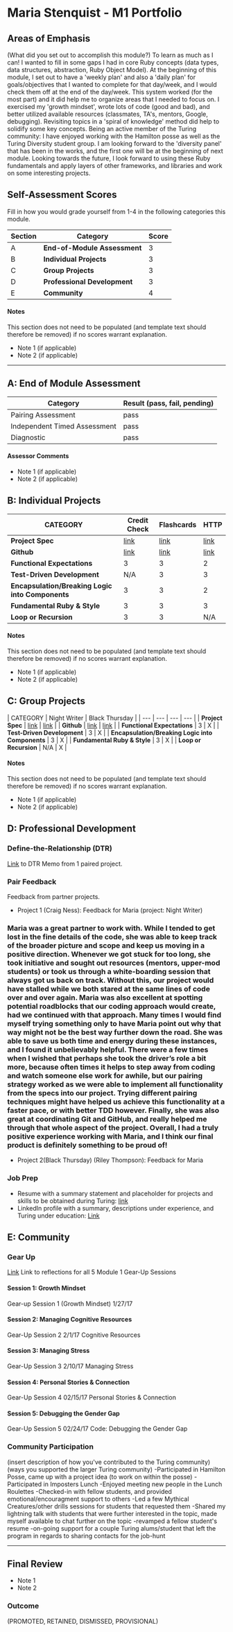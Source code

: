 # Maria Stenquist - M1 Portfolio

## Areas of Emphasis

(What did you set out to accomplish this module?) To learn as much as I can! I wanted to fill in some gaps I had in core Ruby concepts (data types, data structures, abstraction, Ruby Object Model). At the beginning of this module, I set out to have a 'weekly plan' and also a 'daily plan' for goals/objectives that I wanted to complete for that day/week, and I would check them off at the end of the day/week. This system worked (for the most part) and it did help me to organize areas that I needed to focus on. I exercised my 'growth mindset', wrote lots of code (good and bad), and better utilized available resources (classmates, TA's, mentors, Google, debugging). Revisiting topics in a 'spiral of knowledge' method did help to solidify some key concepts. Being an active member of the Turing community: I have enjoyed working with the Hamilton posse as well as the Turing Diversity student group. I am looking forward to the 'diversity panel' that has been in the works, and the first one will be at the beginning of next module. Looking towards the future, I look forward to using these Ruby fundamentals and apply layers of other frameworks, and libraries and work on some interesting projects.


## Self-Assessment Scores

Fill in how you would grade yourself from 1-4 in the following categories this module.


| Section | Category | Score |
| --- | ----- | --- |
| A | **End-of-Module Assessment** | 3 |
| B | **Individual Projects** | 3 |
| C | **Group Projects** | 3 |
| D | **Professional Development** | 3 |
| E | **Community** | 4 |

#### Notes

This section does not need to be populated (and template text should therefore be removed) if no scores warrant explanation.

*   Note 1 (if applicable)
*   Note 2 (if applicable)

------------------------------------------------

## A: End of Module Assessment

| Category | Result (pass, fail, pending) |
| ----- | --- |
| Pairing Assessment | pass |
| Independent Timed Assessment | pass |
| Diagnostic | pass |

#### Assessor Comments

*   Note 1 (if applicable)
*   Note 2 (if applicable)

## B: Individual Projects

| CATEGORY | Credit Check | Flashcards | HTTP |
| --- | --- | --- | --- |
| **Project Spec** | [link](http://backend.turing.io/module1/projects/credit_check) | [link](http://backend.turing.io/module1/projects/flashcards) | [link](http://backend.turing.io/module1/projects/http_yeah_you_know_me) |
| **Github** | [link](https://github.com/mariastenquist/projects) | [link](https://github.com/mariastenquist/flashcards) | [link](http://backend.turing.io/module1/projects/http_yeah_you_know_me) |
| **Functional Expectations** | 3 | 3 | 2 |
| **Test-Driven Development** | N/A | 3 | 3 |
| **Encapsulation/Breaking Logic into Components** | 3 | 3 | 2 |
| **Fundamental Ruby & Style** | 3 | 3 | 3 |
| **Loop or Recursion** | 3 | 3 | N/A |

#### Notes

This section does not need to be populated (and template text should therefore be removed) if no scores warrant explanation.

*   Note 1 (if applicable)
*   Note 2 (if applicable)


## C: Group Projects

| CATEGORY | Night Writer | Black Thursday | 
| --- | --- | --- | --- |
| **Project Spec** | [link](http://backend.turing.io/module1/projects/night_writer) | [link](http://backend.turing.io/module1/projects/black_thursday) |
| **Github** | [link](https://github.com/mariastenquist/night_writer) | [link](https://github.com/ryt11/black_thursday) |
| **Functional Expectations** | 3 | X |
| **Test-Driven Development** | 3 | X |
| **Encapsulation/Breaking Logic into Components** | 3 | X |
| **Fundamental Ruby & Style** | 3 | X |
| **Loop or Recursion** | N/A | X |


#### Notes

This section does not need to be populated (and template text should therefore be removed) if no scores warrant explanation.

*   Note 1 (if applicable)
*   Note 2 (if applicable)


## D: Professional Development

### Define-the-Relationship (DTR)

[Link](https://turingschool.slack.com/files/mstenquist/F441MPAEL/dtrnightwriter.pages) to DTR Memo from 1 paired project.

### Pair Feedback

Feedback from partner projects.

*   Project 1 (Craig Ness): Feedback for Maria (project: Night Writer)

### Maria was a great partner to work with. While I tended to get lost in the fine details of the code, she was able to keep track of the broader picture and scope and keep us moving in a positive direction. Whenever we got stuck for too long, she took initiative and sought out resources (mentors, upper-mod students) or took us through a white-boarding session that always got us back on track. Without this, our project would have stalled while we both stared at the same lines of code over and over again. Maria was also excellent at spotting potential roadblocks that our coding approach would create, had we continued with that approach. Many times I would find myself trying something only to have Maria point out why that way might not be the best way further down the road. She was able to save us both time and energy during these instances, and I found it unbelievably helpful. There were a few times when I wished that perhaps she took the driver’s role a bit more, because often times it helps to step away from coding and watch someone else work for awhile, but our pairing strategy worked as we were able to implement all functionality from the specs into our project. Trying different pairing techniques might have helped us achieve this functionality at a faster pace, or with better TDD however. Finally, she was also great at coordinating Git and GitHub, and really helped me through that whole aspect of the project. Overall, I had a truly positive experience working with Maria, and I think our final product is definitely something to be proud of!

*   Project 2(Black Thursday) (Riley Thompson): Feedback for Maria

### Job Prep

*   Resume with a summary statement and placeholder for projects and skills to be obtained during Turing: [link](https://turingschool.slack.com/files/mstenquist/F45EFMU7R/msresumeturing.pdf)
*   LinkedIn profile with a summary, descriptions under experience, and Turing under education: [Link](https://www.linkedin.com/in/mariastenquist)


## E: Community

### Gear Up
[Link](https://gist.github.com/mariastenquist/076d2348f1d4d570edcb074ce71c7744) Link to reflections for all 5 Module 1 Gear-Up Sessions
#### Session 1: Growth Mindset
 Gear-up Session 1 (Growth Mindset) 1/27/17

#### Session 2: Managing Cognitive Resources
Gear-Up Session 2 2/1/17
Cognitive Resources

#### Session 3: Managing Stress
Gear-Up Session 3 2/10/17
Managing Stress

#### Session 4: Personal Stories & Connection
Gear-Up Session 4 02/15/17
Personal Stories & Connection

#### Session 5: Debugging the Gender Gap
Gear-Up Session 5 02/24/17
Code: Debugging the Gender Gap


### Community Participation
(insert description of how you've contributed to the Turing community)
(ways you supported the larger Turing community)
-Participated in Hamilton Posse, came up with a project idea (to work on within the posse)
-Participated in Imposters Lunch
-Enjoyed meeting new people in the Lunch Roulettes
-Checked-in with fellow students, and provided emotional/encouragment support to others
-Led a few Mythical Creatures/other drills sessions for students that requested them
-Shared my lightning talk with students that were further interested in the topic, made myself available to chat further on the topic
-revamped a fellow student's resume
-on-going support for a couple Turing alums/student that left the program in regards to sharing contacts for the job-hunt

-------------------------------------------------------------

## Final Review

*   Note 1
*   Note 2

### Outcome

(PROMOTED, RETAINED, DISMISSED, PROVISIONAL)

